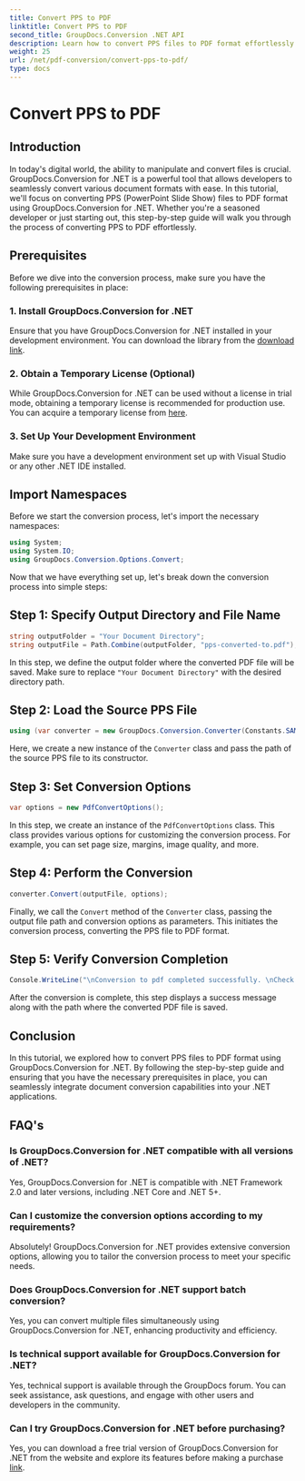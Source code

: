 ```yaml
---
title: Convert PPS to PDF
linktitle: Convert PPS to PDF
second_title: GroupDocs.Conversion .NET API
description: Learn how to convert PPS files to PDF format effortlessly using GroupDocs.Conversion for .NET. Follow our step-by-step guide for seamless integration.
weight: 25
url: /net/pdf-conversion/convert-pps-to-pdf/
type: docs
---
```

# Convert PPS to PDF

## Introduction
In today's digital world, the ability to manipulate and convert files is crucial. GroupDocs.Conversion for .NET is a powerful tool that allows developers to seamlessly convert various document formats with ease. In this tutorial, we'll focus on converting PPS (PowerPoint Slide Show) files to PDF format using GroupDocs.Conversion for .NET. Whether you're a seasoned developer or just starting out, this step-by-step guide will walk you through the process of converting PPS to PDF effortlessly.
## Prerequisites
Before we dive into the conversion process, make sure you have the following prerequisites in place:
### 1. Install GroupDocs.Conversion for .NET
Ensure that you have GroupDocs.Conversion for .NET installed in your development environment. You can download the library from the [download link](https://releases.groupdocs.com/conversion/net/).
### 2. Obtain a Temporary License (Optional)
While GroupDocs.Conversion for .NET can be used without a license in trial mode, obtaining a temporary license is recommended for production use. You can acquire a temporary license from [here](https://purchase.groupdocs.com/temporary-license/).
### 3. Set Up Your Development Environment
Make sure you have a development environment set up with Visual Studio or any other .NET IDE installed.

## Import Namespaces
Before we start the conversion process, let's import the necessary namespaces:
```csharp
using System;
using System.IO;
using GroupDocs.Conversion.Options.Convert;
```

Now that we have everything set up, let's break down the conversion process into simple steps:
## Step 1: Specify Output Directory and File Name
```csharp
string outputFolder = "Your Document Directory";
string outputFile = Path.Combine(outputFolder, "pps-converted-to.pdf");
```
In this step, we define the output folder where the converted PDF file will be saved. Make sure to replace `"Your Document Directory"` with the desired directory path.
## Step 2: Load the Source PPS File
```csharp
using (var converter = new GroupDocs.Conversion.Converter(Constants.SAMPLE_PPS))
```
Here, we create a new instance of the `Converter` class and pass the path of the source PPS file to its constructor.
## Step 3: Set Conversion Options
```csharp
var options = new PdfConvertOptions();
```
In this step, we create an instance of the `PdfConvertOptions` class. This class provides various options for customizing the conversion process. For example, you can set page size, margins, image quality, and more.
## Step 4: Perform the Conversion
```csharp
converter.Convert(outputFile, options);
```
Finally, we call the `Convert` method of the `Converter` class, passing the output file path and conversion options as parameters. This initiates the conversion process, converting the PPS file to PDF format.
## Step 5: Verify Conversion Completion
```csharp
Console.WriteLine("\nConversion to pdf completed successfully. \nCheck output in {0}", outputFolder);
```
After the conversion is complete, this step displays a success message along with the path where the converted PDF file is saved.

## Conclusion
In this tutorial, we explored how to convert PPS files to PDF format using GroupDocs.Conversion for .NET. By following the step-by-step guide and ensuring that you have the necessary prerequisites in place, you can seamlessly integrate document conversion capabilities into your .NET applications.
## FAQ's
### Is GroupDocs.Conversion for .NET compatible with all versions of .NET?
Yes, GroupDocs.Conversion for .NET is compatible with .NET Framework 2.0 and later versions, including .NET Core and .NET 5+.
### Can I customize the conversion options according to my requirements?
Absolutely! GroupDocs.Conversion for .NET provides extensive conversion options, allowing you to tailor the conversion process to meet your specific needs.
### Does GroupDocs.Conversion for .NET support batch conversion?
Yes, you can convert multiple files simultaneously using GroupDocs.Conversion for .NET, enhancing productivity and efficiency.
### Is technical support available for GroupDocs.Conversion for .NET?
Yes, technical support is available through the GroupDocs forum. You can seek assistance, ask questions, and engage with other users and developers in the community.
### Can I try GroupDocs.Conversion for .NET before purchasing?
Yes, you can download a free trial version of GroupDocs.Conversion for .NET from the website and explore its features before making a purchase [link](https://releases.groupdocs.com/).
